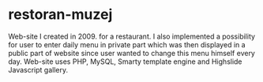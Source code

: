 # restoran-muzej
Web-site I created in 2009. for a restaurant. I also implemented a possibility for user to enter daily menu in private part which was then displayed in a public part of website since user wanted to change this menu himself every day. Web-site uses PHP, MySQL, Smarty template engine and Highslide Javascript gallery.

